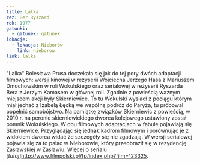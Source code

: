 ```yaml
---
title: Lalka
rez: Ber Ryszard
rok: 1977
gatunki: 
  - gatunek: gatunek
lokacje:
  - lokacja: Nieborów
    link: nieborow
link: lalka
---
```

"Lalka" Bolesława Prusa doczekała się jak do tej pory dwóch adaptacji filmowych: wersji kinowej w reżyserii Wojciecha Jerzego Hasa z Mariuszem Dmochowskim w roli Wokulskiego oraz serialowej w reżyserii Ryszarda Bera z Jerzym Kamasem w głównej roli. Zgodnie z powieścią ważnym miejscem akcji były Skierniewice. To tu Wokulski wysiadł z pociągu którym miał jechać z Izabelą Łęcką we wspólną podróż do Paryża, tu próbował popełnić samobójstwo. Na pamiątkę związków Skierniewic z powieścią, w 2010 r. na peronie skierniewickiego dworca kolejowego ustawiony został pomnik Wokulskiego. 
W obu filmowych adaptacjach w fabule pojawiają się Skierniewice. Przyglądając się jednak kadrom filmowym i porównując je z widokiem dworca widać że szczegóły się nie zgadzają. W wersji serialowej pojawia się za to pałac w Nieborowie, który przeobraził się w rezydencję Zasławskiej w Zasławiu.
Więcej o serialu [*tutaj*]http://www.filmpolski.pl/fp/index.php?film=123325.
